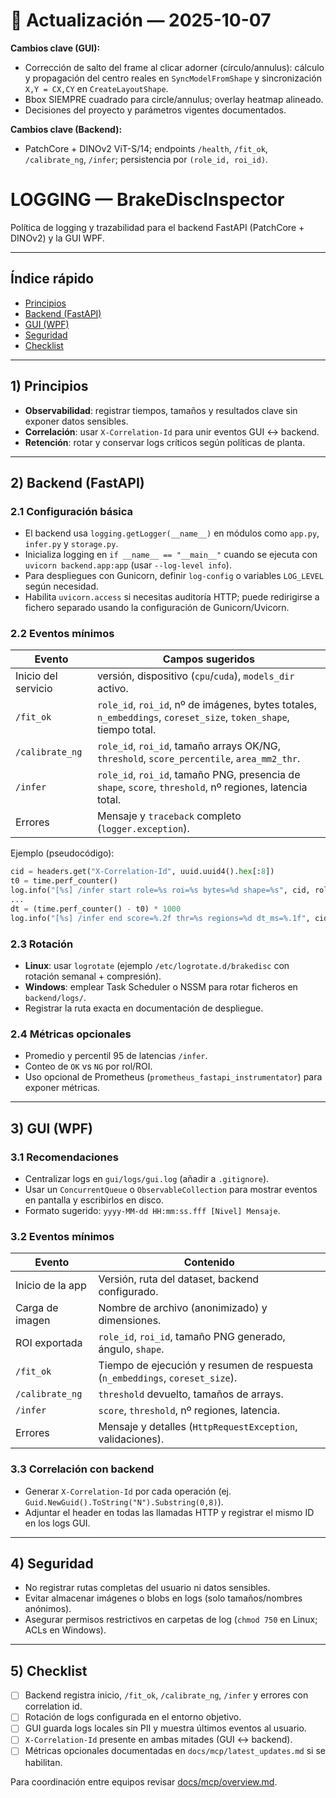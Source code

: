 
# 📌 Actualización — 2025-10-07

**Cambios clave (GUI):**
- Corrección de salto del frame al clicar adorner (círculo/annulus): cálculo y propagación del centro reales en `SyncModelFromShape` y sincronización `X,Y = CX,CY` en `CreateLayoutShape`.
- Bbox SIEMPRE cuadrado para circle/annulus; overlay heatmap alineado.
- Decisiones del proyecto y parámetros vigentes documentados.

**Cambios clave (Backend):**
- PatchCore + DINOv2 ViT-S/14; endpoints `/health`, `/fit_ok`, `/calibrate_ng`, `/infer`; persistencia por `(role_id, roi_id)`.

# LOGGING — BrakeDiscInspector

Política de logging y trazabilidad para el backend FastAPI (PatchCore + DINOv2) y la GUI WPF.

---

## Índice rápido

- [Principios](#1-principios)
- [Backend (FastAPI)](#2-backend-fastapi)
- [GUI (WPF)](#3-gui-wpf)
- [Seguridad](#4-seguridad)
- [Checklist](#5-checklist)

---

## 1) Principios

- **Observabilidad**: registrar tiempos, tamaños y resultados clave sin exponer datos sensibles.
- **Correlación**: usar `X-Correlation-Id` para unir eventos GUI ↔ backend.
- **Retención**: rotar y conservar logs críticos según políticas de planta.

---

## 2) Backend (FastAPI)

### 2.1 Configuración básica

- El backend usa `logging.getLogger(__name__)` en módulos como `app.py`, `infer.py` y `storage.py`.
- Inicializa logging en `if __name__ == "__main__"` cuando se ejecuta con `uvicorn backend.app:app` (usar `--log-level info`).
- Para despliegues con Gunicorn, definir `log-config` o variables `LOG_LEVEL` según necesidad.
- Habilita `uvicorn.access` si necesitas auditoría HTTP; puede redirigirse a fichero separado usando la configuración de Gunicorn/Uvicorn.

### 2.2 Eventos mínimos

| Evento | Campos sugeridos |
|--------|------------------|
| Inicio del servicio | versión, dispositivo (`cpu`/`cuda`), `models_dir` activo. |
| `/fit_ok` | `role_id`, `roi_id`, nº de imágenes, bytes totales, `n_embeddings`, `coreset_size`, `token_shape`, tiempo total. |
| `/calibrate_ng` | `role_id`, `roi_id`, tamaño arrays OK/NG, `threshold`, `score_percentile`, `area_mm2_thr`. |
| `/infer` | `role_id`, `roi_id`, tamaño PNG, presencia de `shape`, `score`, `threshold`, nº regiones, latencia total. |
| Errores | Mensaje y `traceback` completo (`logger.exception`). |

Ejemplo (pseudocódigo):
```python
cid = headers.get("X-Correlation-Id", uuid.uuid4().hex[:8])
t0 = time.perf_counter()
log.info("[%s] /infer start role=%s roi=%s bytes=%d shape=%s", cid, role_id, roi_id, len(data), bool(shape))
...
dt = (time.perf_counter() - t0) * 1000
log.info("[%s] /infer end score=%.2f thr=%s regions=%d dt_ms=%.1f", cid, out["score"], out.get("threshold"), len(out["regions"]), dt)
```

### 2.3 Rotación

- **Linux**: usar `logrotate` (ejemplo `/etc/logrotate.d/brakedisc` con rotación semanal + compresión).
- **Windows**: emplear Task Scheduler o NSSM para rotar ficheros en `backend/logs/`.
- Registrar la ruta exacta en documentación de despliegue.

### 2.4 Métricas opcionales

- Promedio y percentil 95 de latencias `/infer`.
- Conteo de `OK` vs `NG` por rol/ROI.
- Uso opcional de Prometheus (`prometheus_fastapi_instrumentator`) para exponer métricas.

---

## 3) GUI (WPF)

### 3.1 Recomendaciones

- Centralizar logs en `gui/logs/gui.log` (añadir a `.gitignore`).
- Usar un `ConcurrentQueue` o `ObservableCollection` para mostrar eventos en pantalla y escribirlos en disco.
- Formato sugerido: `yyyy-MM-dd HH:mm:ss.fff [Nivel] Mensaje`.

### 3.2 Eventos mínimos

| Evento | Contenido |
|--------|-----------|
| Inicio de la app | Versión, ruta del dataset, backend configurado. |
| Carga de imagen | Nombre de archivo (anonimizado) y dimensiones. |
| ROI exportada | `role_id`, `roi_id`, tamaño PNG generado, ángulo, `shape`. |
| `/fit_ok` | Tiempo de ejecución y resumen de respuesta (`n_embeddings`, `coreset_size`). |
| `/calibrate_ng` | `threshold` devuelto, tamaños de arrays. |
| `/infer` | `score`, `threshold`, nº regiones, latencia. |
| Errores | Mensaje y detalles (`HttpRequestException`, validaciones). |

### 3.3 Correlación con backend

- Generar `X-Correlation-Id` por cada operación (ej. `Guid.NewGuid().ToString("N").Substring(0,8)`).
- Adjuntar el header en todas las llamadas HTTP y registrar el mismo ID en los logs GUI.

---

## 4) Seguridad

- No registrar rutas completas del usuario ni datos sensibles.
- Evitar almacenar imágenes o blobs en logs (solo tamaños/nombres anónimos).
- Asegurar permisos restrictivos en carpetas de log (`chmod 750` en Linux; ACLs en Windows).

---

## 5) Checklist

- [ ] Backend registra inicio, `/fit_ok`, `/calibrate_ng`, `/infer` y errores con correlation id.
- [ ] Rotación de logs configurada en el entorno objetivo.
- [ ] GUI guarda logs locales sin PII y muestra últimos eventos al usuario.
- [ ] `X-Correlation-Id` presente en ambas mitades (GUI ↔ backend).
- [ ] Métricas opcionales documentadas en `docs/mcp/latest_updates.md` si se habilitan.

Para coordinación entre equipos revisar [docs/mcp/overview.md](docs/mcp/overview.md).
